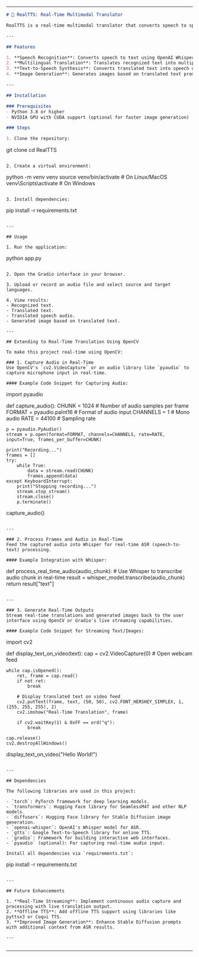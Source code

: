
---

```markdown
# 🚀 RealTTS: Real-Time Multimodal Translator

RealTTS is a real-time multimodal translator that converts speech to speech in different languages while also generating images based on the translated text. It leverages cutting-edge AI models like Whisper for ASR (speech recognition), SeamlessM4T for multilingual translation, Stable Diffusion for text-to-image generation, and gTTS for text-to-speech synthesis.

---

## Features

1. **Speech Recognition**: Converts speech to text using OpenAI Whisper.
2. **Multilingual Translation**: Translates recognized text into multiple target languages using SeamlessM4T.
3. **Text-to-Speech Synthesis**: Converts translated text into speech using gTTS.
4. **Image Generation**: Generates images based on translated text prompts using Stable Diffusion.

---

## Installation

### Prerequisites
- Python 3.8 or higher
- NVIDIA GPU with CUDA support (optional for faster image generation)

### Steps

1. Clone the repository:
   ```
   git clone 
   cd RealTTS
   ```

2. Create a virtual environment:
   ```
   python -m venv venv
   source venv/bin/activate  # On Linux/MacOS
   venv\Scripts\activate     # On Windows
   ```

3. Install dependencies:
   ```
   pip install -r requirements.txt
   ```

---

## Usage

1. Run the application:
   ```
   python app.py
   ```

2. Open the Gradio interface in your browser.

3. Upload or record an audio file and select source and target languages.

4. View results:
   - Recognized text.
   - Translated text.
   - Translated speech audio.
   - Generated image based on translated text.

---

## Extending to Real-Time Translation Using OpenCV

To make this project real-time using OpenCV:

### 1. Capture Audio in Real-Time
Use OpenCV's `cv2.VideoCapture` or an audio library like `pyaudio` to capture microphone input in real-time.

#### Example Code Snippet for Capturing Audio:
```
import pyaudio

def capture_audio():
    CHUNK = 1024  # Number of audio samples per frame
    FORMAT = pyaudio.paInt16  # Format of audio input
    CHANNELS = 1  # Mono audio
    RATE = 44100  # Sampling rate

    p = pyaudio.PyAudio()
    stream = p.open(format=FORMAT, channels=CHANNELS, rate=RATE, input=True, frames_per_buffer=CHUNK)

    print("Recording...")
    frames = []
    try:
        while True:
            data = stream.read(CHUNK)
            frames.append(data)
    except KeyboardInterrupt:
        print("Stopping recording...")
        stream.stop_stream()
        stream.close()
        p.terminate()

capture_audio()
```

---

### 2. Process Frames and Audio in Real-Time
Feed the captured audio into Whisper for real-time ASR (speech-to-text) processing.

#### Example Integration with Whisper:
```
def process_real_time_audio(audio_chunk):
    # Use Whisper to transcribe audio chunk in real-time
    result = whisper_model.transcribe(audio_chunk)
    return result["text"]
```

---

### 3. Generate Real-Time Outputs
Stream real-time translations and generated images back to the user interface using OpenCV or Gradio's live streaming capabilities.

#### Example Code Snippet for Streaming Text/Images:
```
import cv2

def display_text_on_video(text):
    cap = cv2.VideoCapture(0)  # Open webcam feed

    while cap.isOpened():
        ret, frame = cap.read()
        if not ret:
            break

        # Display translated text on video feed
        cv2.putText(frame, text, (50, 50), cv2.FONT_HERSHEY_SIMPLEX, 1, (255, 255, 255), 2)
        cv2.imshow("Real-Time Translation", frame)

        if cv2.waitKey(1) & 0xFF == ord("q"):
            break

    cap.release()
    cv2.destroyAllWindows()

display_text_on_video("Hello World!")
```

---

## Dependencies

The following libraries are used in this project:

- `torch`: PyTorch framework for deep learning models.
- `transformers`: Hugging Face library for SeamlessM4T and other NLP models.
- `diffusers`: Hugging Face library for Stable Diffusion image generation.
- `openai-whisper`: OpenAI's Whisper model for ASR.
- `gtts`: Google Text-to-Speech library for online TTS.
- `gradio`: Framework for building interactive web interfaces.
- `pyaudio` (optional): For capturing real-time audio input.

Install all dependencies via `requirements.txt`:
```
pip install -r requirements.txt
```

---

## Future Enhancements

1. **Real-Time Streaming**: Implement continuous audio capture and processing with live translation output.
2. **Offline TTS**: Add offline TTS support using libraries like pyttsx3 or Coqui TTS.
3. **Improved Image Generation**: Enhance Stable Diffusion prompts with additional context from ASR results.

---


```

---

